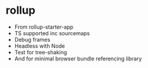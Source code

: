 # rollup

- From rollup-starter-app
- TS supported inc sourcemaps
- Debug frames
- Headless with Node
- Test for tree-shaking
- And for minimal browser bundle 
referencing library